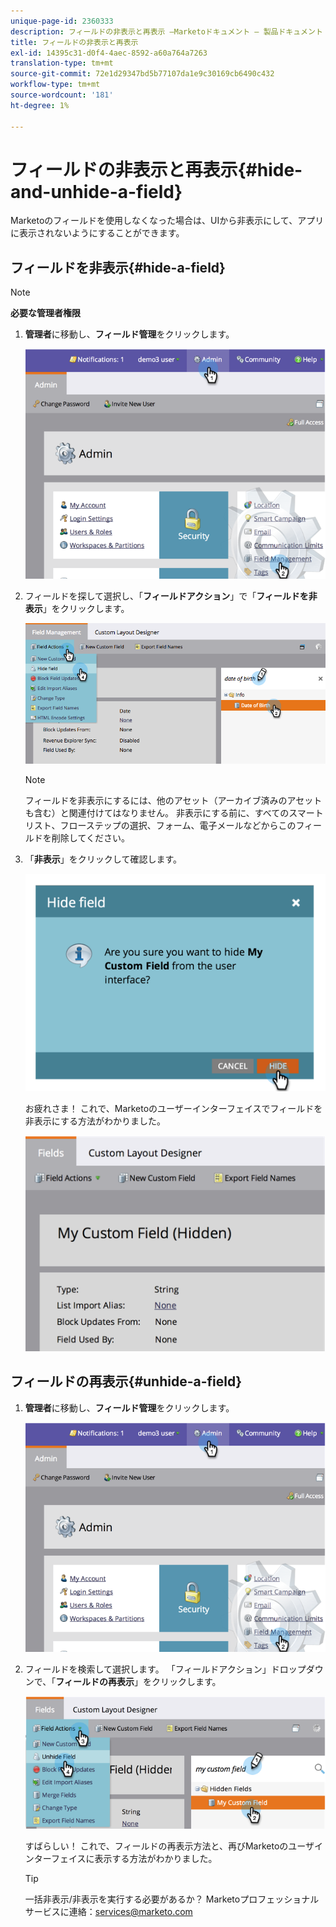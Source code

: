 ```yaml
---
unique-page-id: 2360333
description: フィールドの非表示と再表示 —Marketoドキュメント — 製品ドキュメント
title: フィールドの非表示と再表示
exl-id: 14395c31-d0f4-4aec-8592-a60a764a7263
translation-type: tm+mt
source-git-commit: 72e1d29347bd5b77107da1e9c30169cb6490c432
workflow-type: tm+mt
source-wordcount: '181'
ht-degree: 1%

---
```


# フィールドの非表示と再表示{#hide-and-unhide-a-field}

Marketoのフィールドを使用しなくなった場合は、UIから非表示にして、アプリに表示されないようにすることができます。

## フィールドを非表示{#hide-a-field}

>[!NOTE]
>
>**必要な管理者権限**

1. **管理者**&#x200B;に移動し、**フィールド管理**&#x200B;をクリックします。

   ![](assets/image2014-9-18-13-3a10-3a3.png)

1. フィールドを探して選択し、「**フィールドアクション**」で「**フィールドを非表示**」をクリックします。

   ![](assets/fieldmanagement-hidefield-.png)

   >[!NOTE]
   >
   >フィールドを非表示にするには、他のアセット（アーカイブ済みのアセットも含む）と関連付けてはなりません。 非表示にする前に、すべてのスマートリスト、フローステップの選択、フォーム、電子メールなどからこのフィールドを削除してください。

1. 「**非表示**」をクリックして確認します。

   ![](assets/image2014-9-18-13-3a10-3a36.png)

   お疲れさま！ これで、Marketoのユーザーインターフェイスでフィールドを非表示にする方法がわかりました。

   ![](assets/image2014-9-18-13-3a10-3a45.png)

## フィールドの再表示{#unhide-a-field}

1. **管理者**&#x200B;に移動し、**フィールド管理**&#x200B;をクリックします。

   ![](assets/image2014-9-18-13-3a11-3a3.png)

1. フィールドを検索して選択します。 「フィールドアクション」ドロップダウンで、「**フィールドの再表示**」をクリックします。

   ![](assets/image2014-9-18-13-3a11-3a46.png)

   すばらしい！ これで、フィールドの再表示方法と、再びMarketoのユーザインターフェイスに表示する方法がわかりました。

   >[!TIP]
   >
   >一括非表示/非表示を実行する必要があるか？ Marketoプロフェッショナルサービスに連絡：services@marketo.com

